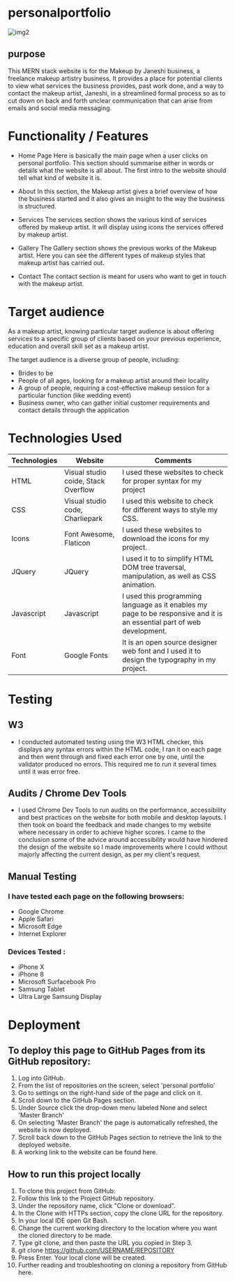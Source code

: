 # personalportfolio

![img2](https://github.com/janeshidevindi/personalportfolio/assets/136216196/51cae771-ced2-4d29-a80b-decbbfb8edcb)

## purpose 
This MERN stack website is for the Makeup by Janeshi business, a freelance makeup artistry business. It provides a place for potential clients to view what services the business provides, past work done, and a way to contact the makeup artist, Janeshi, in a streamlined formal process so as to cut down on back and forth unclear communication that can arise from emails and social media messaging.

# Functionality / Features

- Home Page
Here is basically the main page when a user clicks on personal portfolio. This section should summarise either in words or details what the website is all about. The first intro to the website should tell what kind of website it is.

- About
In this section, the Makeup artist gives a brief overview of how the business started and it also gives an insight to the way the business is structured.

- Services
The services section shows the various kind of services offered by makeup artist. It will display using icons the services offered by makeup artist.

- Gallery
The Gallery section shows the previous works of the Makeup artist. Here you can see the different types of makeup styles that makeup artist has carried out.

- Contact
The contact section is meant for users who want to get in touch with the makeup artist.

# Target audience
As a makeup artist, knowing particular target audience is about offering services to a specific group of clients based on your previous experience, education and overall skill set as a makeup artist.

The target audience is a diverse group of people, including:
- Brides to be
- People of all ages, looking for a makeup artist around their locality
- A group of people, requiring a cost-effective makeup session for a particular function (like wedding event)
- Business owner, who can gather initial customer requirements and contact details through the application

# Technologies Used

|Technologies	|Website|	Comments|
|---|---|---|
|HTML|	Visual studio coide, Stack Overflow	|I used these websites to check for proper syntax for my project|
|CSS	|Visual studio code, Charliepark|	I used this website to check for different ways to style my CSS.|
|Icons|	Font Awesome, Flaticon|	I used these websites to download the icons for my project.|
|JQuery|	JQuery|	I used it to to simplify HTML DOM tree traversal, manipulation, as well as CSS animation.|
|Javascript|	Javascript|	I used this programming language as it enables my page to be responsive and it is an essential part of web development.|
|Font|	Google Fonts|	It is an open source designer web font and I used it to design the typography in my project.|

# Testing
## W3

- I conducted automated testing using the W3 HTML checker, this displays any syntax errors within the HTML code, I ran it on each page and then went through and fixed each error one by one, until the validator produced no errors. This required me to run it several times until it was error free.

## Audits / Chrome Dev Tools
- I used Chrome Dev Tools to run audits on the performance, accessibility and best practices on the website for both mobile and desktop layouts. I then took on board the feedback and made changes to my website where necessary in order to achieve higher scores. I came to the conclusion some of the advice around accessibility would have hindered the design of the website so I made improvements where I could without majorly affecting the current design, as per my client's request.

## Manual Testing
### I have tested each page on the following  browsers:

  - Google Chrome
  - Apple Safari
  - Microsoft Edge
  - Internet Explorer
### Devices Tested :
  - iPhone X
  - iPhone 8
  - Microsoft Surfacebook Pro
  - Samsung Tablet
  - Ultra Large Samsung Display
  
 # Deployment
## To deploy this page to GitHub Pages from its GitHub repository:

1. Log into GitHub.
2. From the list of repositories on the screen, select 'personal portfolio'
3. Go to settings on the right-hand side of the page and click on it.
4. Scroll down to the GitHub Pages section.
5. Under Source click the drop-down menu labeled None and select 'Master Branch'
6. On selecting 'Master Branch' the page is automatically refreshed, the website is now deployed.
7. Scroll back down to the GitHub Pages section to retrieve the link to the deployed website.
8. A working link to the website can be found here.

## How to run this project locally
1. To clone this project from GitHub:
2. Follow this link to the Project GitHub repository.
3. Under the repository name, click "Clone or download".
4. In the Clone with HTTPs section, copy the clone URL for the repository.
5. In your local IDE open Git Bash.
6. Change the current working directory to the location where you want the cloned directory to be made.
7. Type git clone, and then paste the URL you copied in Step 3.
8. git clone https://github.com/USERNAME/REPOSITORY
9. Press Enter. Your local clone will be created.
10. Further reading and troubleshooting on cloning a repository from GitHub here.
  
